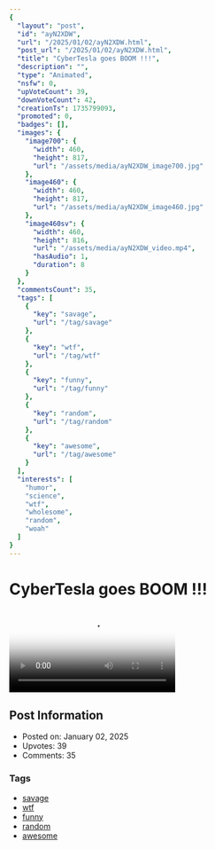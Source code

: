 ```yaml
---
{
  "layout": "post",
  "id": "ayN2XDW",
  "url": "/2025/01/02/ayN2XDW.html",
  "post_url": "/2025/01/02/ayN2XDW.html",
  "title": "CyberTesla goes BOOM !!!",
  "description": "",
  "type": "Animated",
  "nsfw": 0,
  "upVoteCount": 39,
  "downVoteCount": 42,
  "creationTs": 1735799093,
  "promoted": 0,
  "badges": [],
  "images": {
    "image700": {
      "width": 460,
      "height": 817,
      "url": "/assets/media/ayN2XDW_image700.jpg"
    },
    "image460": {
      "width": 460,
      "height": 817,
      "url": "/assets/media/ayN2XDW_image460.jpg"
    },
    "image460sv": {
      "width": 460,
      "height": 816,
      "url": "/assets/media/ayN2XDW_video.mp4",
      "hasAudio": 1,
      "duration": 8
    }
  },
  "commentsCount": 35,
  "tags": [
    {
      "key": "savage",
      "url": "/tag/savage"
    },
    {
      "key": "wtf",
      "url": "/tag/wtf"
    },
    {
      "key": "funny",
      "url": "/tag/funny"
    },
    {
      "key": "random",
      "url": "/tag/random"
    },
    {
      "key": "awesome",
      "url": "/tag/awesome"
    }
  ],
  "interests": [
    "humor",
    "science",
    "wtf",
    "wholesome",
    "random",
    "woah"
  ]
}
---
```


# CyberTesla goes BOOM !!!

<video controls playsinline loop poster="/assets/media/ayN2XDW_image460.jpg">
  <source src="/assets/media/ayN2XDW_video.mp4" type="video/mp4">
  Your browser does not support the video tag.
</video>

## Post Information

- Posted on: January 02, 2025
- Upvotes: 39
- Comments: 35

### Tags

- [savage](/tag/savage)
- [wtf](/tag/wtf)
- [funny](/tag/funny)
- [random](/tag/random)
- [awesome](/tag/awesome)
